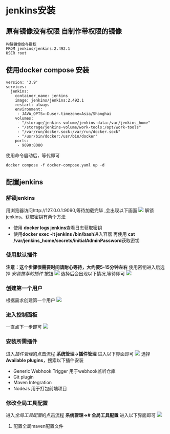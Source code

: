 # jenkins安装
## 原有镜像没有权限 自制作带权限的镜像
```
构建镜像给与授权
FROM jenkins/jenkins:2.492.1
USER root
```
## 使用docker compose 安装
```
version: '3.9'
services:
  jenkins:
    container_name: jenkins
    image: jenkins/jenkins:2.492.1
    restart: always
    environment:
     - JAVA_OPTS=-Duser.timezone=Asia/Shanghai
    volumes:
     - "/storage/jenkins-volume/jenkins-data:/var/jenkins_home"
     - "/storage/jenkins-volume/work-tools:/opt/work-tools"
     - "/var/run/docker.sock:/var/run/docker.sock"
     - "/usr/bin/docker:/usr/bin/docker"
    ports:
     - 9090:8080
```
使用命令启动后，等代即可  
```
docker compose -f docker-compose.yaml up -d
```
## 配置jenkins
### 解锁jenkins
用浏览器访问http://127.0.0.1:9090,等待加载完毕 ,会出现以下画面
![](../../image/jenkins-install/0.png)
解锁jenkins。获取密钥有两个方法
- 使用 **docker logs jenkins**查看日志获取密钥
- 使用**docker exec -it jenkins /bin/bash**进入容器 再使用 **cat /var/jenkins_home/secrets/initialAdminPassword**获取密钥
### 使用默认插件
**注意：这个步骤很需要时间请耐心等待，大约要5-15分钟左右**
使用密钥进入后选择 *安装推荐的插件*  按钮
![](../../image/jenkins-install/1.png)
选择后会出现以下情况,等待即可
![](../../image/jenkins-install/2.png)
### 创建第一个用户
根据需求创建第一个用户
![](../../image/jenkins-install/3.png)
### 进入控制面板
一直点下一步即可
![](../../image/jenkins-install/4.png)
### 安装所需插件
进入*插件管理*的点击流程
**系统管理->插件管理**
进入以下界面即可
![](../../image/jenkins-install/5.png)
选择 **Available plugins**，搜索以下插件安装
- Generic Webhook Trigger 用于webhook监听仓库
- Git plugin 
- Maven Integration
- NodeJs 用于打包前端项目
### 修改全局工具配置
进入*全局工具配置*的点击流程
**系统管理-># 全局工具配置**
进入以下界面即可
![](../../image/jenkins-install/6.png)
1. 配置全局maven配置文件